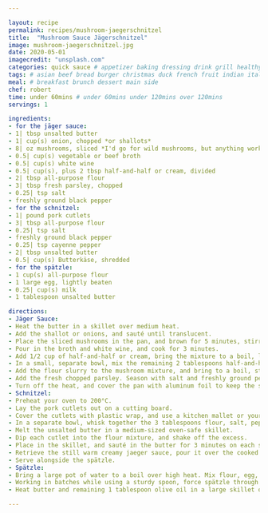 ```yaml
---

layout: recipe
permalink: recipes/mushroom-jaegerschnitzel 
title:  "Mushroom Sauce Jägerschnitzel"
image: mushroom-jaegerschnitzel.jpg 
date: 2020-05-01
imagecredit: "unsplash.com" 
categories: quick sauce # appetizer baking dressing drink grill healthyish marinade oven pickling quick raw salad sandwich sauce snack soup
tags: # asian beef bread burger christmas duck french fruit indian italian mexican nuts pasta pork poultry rice seafood thanksgiving vegetarian
meal: # breakfast brunch dessert main side
chef: robert 
time: under 60mins # under 60mins under 120mins over 120mins
servings: 1 

ingredients:
- for the jäger sauce:
- 1| tbsp unsalted butter
- 1| cup(s) onion, chopped *or shallots*
- 8| oz mushrooms, sliced *I'd go for wild mushrooms, but anything works*
- 0.5| cup(s) vegetable or beef broth
- 0.5| cup(s) white wine
- 0.5| cup(s), plus 2 tbsp half-and-half or cream, divided
- 2| tbsp all-purpose flour
- 3| tbsp fresh parsley, chopped
- 0.25| tsp salt
- freshly ground black pepper
- for the schnitzel:
- 1| pound pork cutlets
- 3| tbsp all-purpose flour
- 0.25| tsp salt
- freshly ground black pepper
- 0.25| tsp cayenne pepper
- 2| tbsp unsalted butter
- 0.5| cup(s) Butterkäse, shredded
- for the spätzle:
- 1 cup(s) all-purpose flour
- 1 large egg, lightly beaten
- 0.25| cup(s) milk
- 1 tablespoon unsalted butter

directions:
- Jäger Sauce:
- Heat the butter in a skillet over medium heat.
- Add the shallot or onions, and sauté until translucent.
- Place the sliced mushrooms in the pan, and brown for 5 minutes, stirring occasionally.
- Pour in the broth and white wine, and cook for 3 minutes.
- Add 1/2 cup of half-and-half or cream, bring the mixture to a boil, lower the heat, and simmer for several minutes.
- In a small, separate bowl, mix the remaining 2 tablespoons half-and-half or cream with 2 tablespoons of flour.
- Add the flour slurry to the mushroom mixture, and bring to a boil, stirring to avoid clumps.
- Add the fresh chopped parsley. Season with salt and freshly ground pepper.
- Turn off the heat, and cover the pan with aluminum foil to keep the sauce warm while the cutlets are cooking.
- Schnitzel: 
- Preheat your oven to 200°C.
- Lay the pork cutlets out on a cutting board. 
- Cover the cutlets with plastic wrap, and use a kitchen mallet or your fist to pound the cutlets until thin (1/4-inch thick or less).
- In a separate bowl, whisk together the 3 tablespoons flour, salt, pepper, and cayenne pepper, and set aside.
- Melt the unsalted butter in a medium-sized oven-safe skillet. 
- Dip each cutlet into the flour mixture, and shake off the excess.
- Place in the skillet, and sauté in the butter for 3 minutes on each side or until the pork cutlets are cooked through.
- Retrieve the still warm creamy jaeger sauce, pour it over the cooked cutlets, sprinkle on the cheese and transfer to the oven for 20 minutes.
- Serve alongside the spätzle.
- Spätzle:
- Bring a large pot of water to a boil over high heat. Mix flour, egg, milk, 1/2 teaspoon salt, and 1/2 teaspoon black pepper in a medium bowl.
- Working in batches while using a sturdy spoon, force spätzle through holes of a spätzle maker or large-holed colander into the boiling water. Cook 3 to 4 minutes or until noodles float to the surface. Drain well into a colander, and quickly shock spätzle with cold water.
- Heat butter and remaining 1 tablespoon olive oil in a large skillet over medium-high heat until foaming subsides. Add spätzle, shake once to distribute evenly, and cook without moving until lightly browned, about 2 minutes. Season to taste with salt and pepper and serve immediately.

--- 
```

